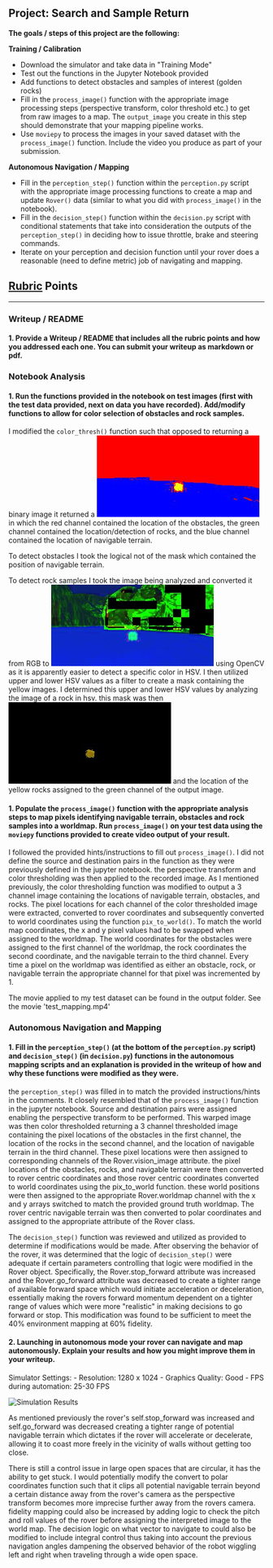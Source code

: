 ## Project: Search and Sample Return
**The goals / steps of this project are the following:**  

**Training / Calibration**  

* Download the simulator and take data in "Training Mode"
* Test out the functions in the Jupyter Notebook provided
* Add functions to detect obstacles and samples of interest (golden rocks)
* Fill in the `process_image()` function with the appropriate image processing steps (perspective transform, color threshold etc.) to get from raw images to a map.  The `output_image` you create in this step should demonstrate that your mapping pipeline works.
* Use `moviepy` to process the images in your saved dataset with the `process_image()` function.  Include the video you produce as part of your submission.

**Autonomous Navigation / Mapping**

* Fill in the `perception_step()` function within the `perception.py` script with the appropriate image processing functions to create a map and update `Rover()` data (similar to what you did with `process_image()` in the notebook).
* Fill in the `decision_step()` function within the `decision.py` script with conditional statements that take into consideration the outputs of the `perception_step()` in deciding how to issue throttle, brake and steering commands.
* Iterate on your perception and decision function until your rover does a reasonable (need to define metric) job of navigating and mapping.  

[//]: # (Image References)

[image1]: ./misc/rover_image.jpg
[image2]: ./calibration_images/example_grid1.jpg
[image3]: ./calibration_images/example_rock1.jpg
[isorock]: ./output/isolated_rock.jpg
[hsvrock]: ./output/rock_hsv.jpg
[newthresh]: ./output/3chan_threshed.jpg
[results]: ./output/results.png

## [Rubric](https://review.udacity.com/#!/rubrics/916/view) Points

---
### Writeup / README

#### 1. Provide a Writeup / README that includes all the rubric points and how you addressed each one.  You can submit your writeup as markdown or pdf.

### Notebook Analysis
#### 1. Run the functions provided in the notebook on test images (first with the test data provided, next on data you have recorded). Add/modify functions to allow for color selection of obstacles and rock samples.

I modified the `color_thresh()` function such that opposed to returning a binary image it returned a ![3 channel RGB imagine][newthresh] in which the red channel contained the location of the obstacles, the green channel contained the location/detection of rocks, and the blue channel contained the location of navigable terrain.

To detect obstacles I took the logical not of the mask which contained the position of navigable terrain.

To detect rock samples I took the image being analyzed and converted it from RGB to ![HSV][hsvrock] using OpenCV as it is apparently easier to detect a specific color in HSV. I then utilized upper and lower HSV values as a filter to create a mask containing the yellow images. I determined this upper and lower HSV values by analyzing the image of a rock in hsv. this mask was then ![applied to the original image][isorock] and the location of the yellow rocks assigned to the green channel of the output image.


#### 1. Populate the `process_image()` function with the appropriate analysis steps to map pixels identifying navigable terrain, obstacles and rock samples into a worldmap.  Run `process_image()` on your test data using the `moviepy` functions provided to create video output of your result.

I followed the provided hints/instructions to fill out `process_image()`. I did not define the source and destination pairs in the function as they were previously defined in the jupyter notebook. the perspective transform and color thresholding was then applied to the recorded image. As I mentioned previously, the color thresholding function was modified to output a 3 channel image containing the locations of navigable terrain, obstacles, and rocks. The pixel locations for each channel of the color thresholded image were extracted, converted to rover coordinates and subsequently converted to world coordinates using the function `pix_to_world()`. To match the world map coordinates, the x and y pixel values had to be swapped when assigned to the worldmap. The world coordinates for the obstacles were assigned to the first channel of the worldmap, the rock coordinates the second coordinate, and the navigable terrain to the third channel. Every time a pixel on the worldmap was identified as either an obstacle, rock, or navigable terrain the appropriate channel for that pixel was incremented by 1.

The movie applied to my test dataset can be found in the output folder. See the movie 'test_mapping.mp4'


### Autonomous Navigation and Mapping

#### 1. Fill in the `perception_step()` (at the bottom of the `perception.py` script) and `decision_step()` (in `decision.py`) functions in the autonomous mapping scripts and an explanation is provided in the writeup of how and why these functions were modified as they were.

the `perception_step()` was filled in to match the provided instructions/hints in the comments. It closely resembled that of the `process_image()` function in the jupyter notebook. Source and destination pairs were assigned enabling the perspective transform to be performed. This warped image was then color thresholded returning a 3 channel thresholded image containing the pixel locations of the obstacles in the first channel, the location of the rocks in the second channel, and the location of navigable terrain in the third channel.
These pixel locations were then assigned to corresponding channels of the Rover.vision_image attribute. the pixel locations of the obstacles, rocks, and navigable terrain were then converted to rover centric coordinates and those rover centric coordinates converted to world coordinates using the pix_to_world function. these world positions were then assigned to the appropriate Rover.worldmap channel with the x and y arrays switched to match the provided ground truth worldmap. The rover centric navigable terrain was then converted to polar coordinates and assigned to the appropriate attribute of the Rover class.

The `decision_step()` function was reviewed and utilized as provided to determine if modifications would be made. After observing the behavior of the rover, it was determined that the logic of `decision_step()` were adequate if certain parameters controlling that logic were modified in the Rover object. Specifically, the Rover.stop_forward attribute was increased and the Rover.go_forward attribute was decreased to create a tighter range of available forward space which would initiate acceleration or deceleration, essentially making the rovers forward momentum dependent on a tighter range of values which were more "realistic" in making decisions to go forward or stop. This modification was found to be sufficient to meet the 40% environment mapping at 60% fidelity.

#### 2. Launching in autonomous mode your rover can navigate and map autonomously.  Explain your results and how you might improve them in your writeup.  

Simulator Settings:
    - Resolution: 1280 x 1024
    - Graphics Quality: Good
    - FPS during automation: 25-30 FPS

![Simulation Results][results]

As mentioned previously the rover's self.stop_forward was increased and self.go_forward was decreased creating a tighter range of potential navigable terrain which dictates if the rover will accelerate or decelerate, allowing it to coast more freely in the vicinity of walls without getting too close.

There is still a control issue in large open spaces that are circular, it has the ability to get stuck. I would potentially modify the convert to polar coordinates function such that it clips all potential navigable terrain beyond a certain distance away from the rover's camera as the perspective transform becomes more imprecise further away from the rovers camera. fidelity mapping could also be increased by adding logic to check the pitch and roll values of the rover before
assigning the interpreted image to the world map. The decision logic on what vector to navigate to could also be modified to include integral control thus taking into account the previous navigation angles dampening the observed behavior of the robot wiggling left and right when traveling through a wide open space.
